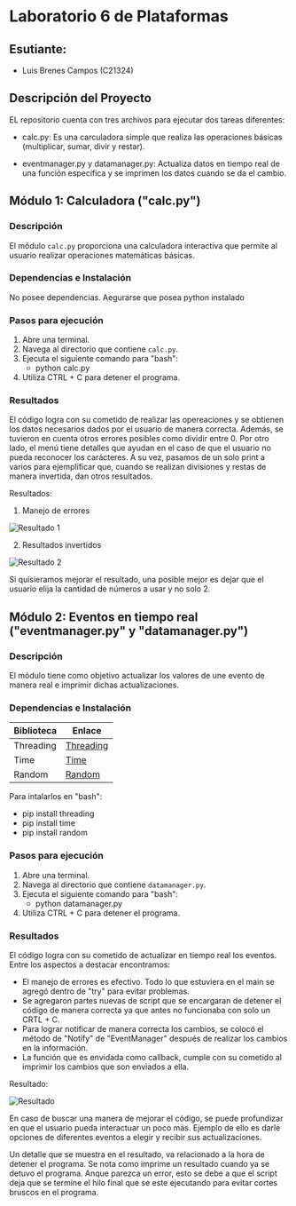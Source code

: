 # Laboratorio 6 de Plataformas

## Esutiante:

- Luis Brenes Campos (C21324)

## Descripción del Proyecto

EL repositorio cuenta con tres archivos para ejecutar dos tareas diferentes:

- calc.py: Es una carculadora simple que realiza las operaciones básicas (multiplicar, sumar, divir y restar).

- eventmanager.py y datamanager.py: Actualiza datos en tiempo real de una función específica y se imprimen los datos cuando se da el cambio.

## Módulo 1: Calculadora ("calc.py")

### Descripción

El módulo `calc.py` proporciona una calculadora interactiva que permite al usuario realizar operaciones matemáticas básicas.

### Dependencias e Instalación

No posee dependencias. Aegurarse que posea python instalado

### Pasos para ejecución

1. Abre una terminal.
2. Navega al directorio que contiene `calc.py`.
3. Ejecuta el siguiente comando para "bash":
   - python calc.py
4. Utiliza CTRL + C para detener el programa.

### Resultados

El código logra con su cometido de realizar las opereaciones y se obtienen los datos necesarios dados por el usuario de manera correcta. Además, se tuvieron en cuenta otros errores posibles como dividir entre 0. Por otro lado, el menú tiene detalles que ayudan en el caso de que el usuario no pueda reconocer los carácteres. A su vez, pasamos de un solo print a varios para ejemplificar que, cuando se realizan divisiones y restas de manera invertida, dan otros resultados.

Resultados:
1) Manejo de errores

![Resultado 1](https://github.com/BraiderZ/Lab6/blob/feature/Readme/Resultado1_Calculadora.png?raw=true)

2) Resultados invertidos

![Resultado 2](https://github.com/BraiderZ/Lab6/blob/feature/Readme/Resultado2_Calculadora.png?raw=true)

Si quisieramos mejorar el resultado, una posible mejor es dejar que el usuario elija la cantidad de números a usar y no solo 2.

## Módulo 2: Eventos en tiempo real ("eventmanager.py" y "datamanager.py")

### Descripción

El módulo tiene como objetivo actualizar los valores de une evento de manera real e imprimir dichas actualizaciones.

### Dependencias e Instalación

| Biblioteca   | Enlace                                              |
|--------------|-----------------------------------------------------|
| Threading    | [Threading](https://docs.python.org/3/library/threading.html) |
| Time         | [Time](https://docs.python.org/3/library/time.html) |
| Random       | [Random](https://docs.python.org/3/library/random.html) |

Para intalarlos en "bash":

- pip install threading
- pip install time
- pip install random

### Pasos para ejecución

1. Abre una terminal.
2. Navega al directorio que contiene `datamanager.py`.
3. Ejecuta el siguiente comando para "bash":
   - python datamanager.py
4. Utiliza CTRL + C para detener el programa.

### Resultados

El código logra con su cometido de actualizar en tiempo real los eventos. Entre los aspectos a destacar encontramos:

- El manejo de errores es efectivo. Todo lo que estuviera en el main se agregó dentro de "try" para evitar problemas.
- Se agregaron partes nuevas de script que se encargaran de detener el código de manera correcta ya que antes no funcionaba con solo un CRTL + C.
- Para lograr notificar de manera correcta los cambios, se colocó el método de "Notify" de "EventManager" después de realizar los cambios en la información.
- La función que es envidada como callback, cumple con su cometido al imprimir los cambios que son enviados a ella.

Resultado:

![Resultado](https://github.com/BraiderZ/Lab6/blob/feature/Readme/Resultado_DataManager.png?raw=true)

En caso de buscar una manera de mejorar el código, se puede profundizar en que el usuario pueda interactuar un poco más. Ejemplo de ello es darle opciones de diferentes eventos a elegir y recibir sus actualizaciones.

Un detalle que se muestra en el resultado, va relacionado a la hora de detener el programa. Se nota como imprime un resultado cuando ya se detuvo el programa. Anque parezca un error, esto se debe a que el script deja que se termine el hilo final que se este ejecutando para evitar cortes bruscos en el programa.


